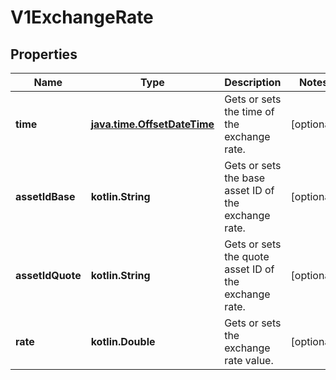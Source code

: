 
# V1ExchangeRate

## Properties
| Name | Type | Description | Notes |
| ------------ | ------------- | ------------- | ------------- |
| **time** | [**java.time.OffsetDateTime**](java.time.OffsetDateTime.md) | Gets or sets the time of the exchange rate. |  [optional] |
| **assetIdBase** | **kotlin.String** | Gets or sets the base asset ID of the exchange rate. |  [optional] |
| **assetIdQuote** | **kotlin.String** | Gets or sets the quote asset ID of the exchange rate. |  [optional] |
| **rate** | **kotlin.Double** | Gets or sets the exchange rate value. |  [optional] |



